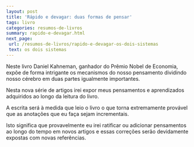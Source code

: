 ```yaml
---
layout: post
title: 'Rápido e devagar: duas formas de pensar'
tags: livro
categories: resumos-de-livros
summary: rapido-e-devagar.html
next_page:
 url: /resumos-de-livros/rapido-e-devagar-os-dois-sistemas
 text: os dois sistemas
---
```


Neste livro Daniel Kahneman, ganhador do Prêmio Nobel de Economia, expõe de forma intrigante os mecanismos do nosso pensamento dividindo nosso cérebro em duas partes igualmente importantes.

Nesta nova série de artigos irei expor meus pensamentos e aprendizados adquiridos ao longo da leitura do livro.

A escrita será à medida que leio o livro o que torna extremamente provável que as anotações que eu faça sejam incrementais.

Isto significa que provavelmente eu irei ratificar ou adicionar pensamentos ao longo do tempo em novos artigos e essas correções serão devidamente expostas com novas referências.
